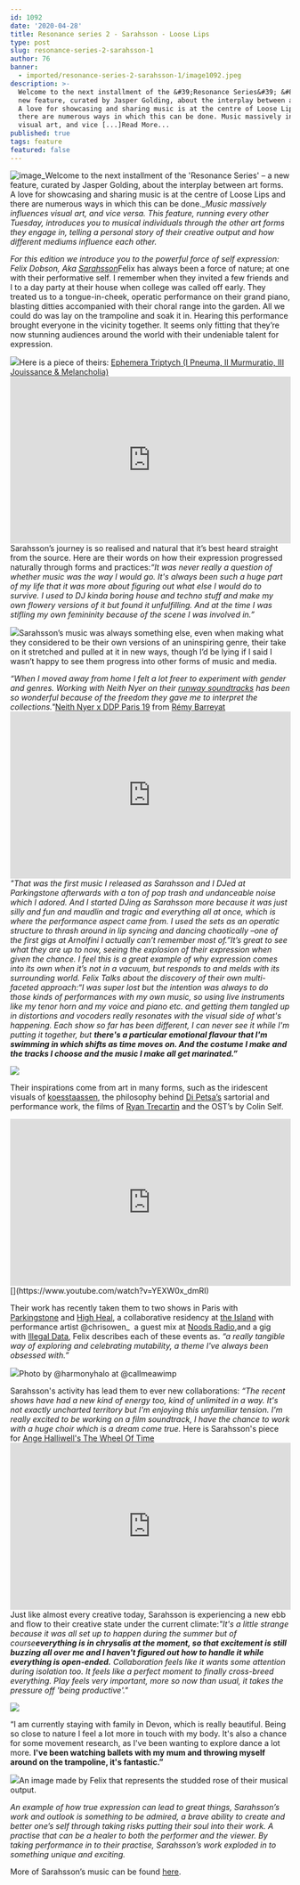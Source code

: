 ```yaml
---
id: 1092
date: '2020-04-28'
title: Resonance series 2 - Sarahsson - Loose Lips
type: post
slug: resonance-series-2-sarahsson-1
author: 76
banner:
  - imported/resonance-series-2-sarahsson-1/image1092.jpeg
description: >-
  Welcome to the next installment of the &#39;Resonance Series&#39; &#8211; a
  new feature, curated by Jasper Golding, about the interplay between art forms.
  A love for showcasing and sharing music is at the centre of Loose Lips and
  there are numerous ways in which this can be done. Music massively influences
  visual art, and vice [...]Read More...
published: true
tags: feature
featured: false
---
```

![image](../imported/resonance-series-2-sarahsson-1/image1092.jpeg)_Welcome to the next installment of the 'Resonance Series' – a new feature, curated by Jasper Golding, about the interplay between art forms. A love for showcasing and sharing music is at the centre of Loose Lips and there are numerous ways in which this can be done.__Music massively influences visual art, and vice versa. This feature, running every other Tuesday, introduces you to musical individuals through the other art forms they engage in, telling a personal story of their creative output and how different mediums influence each other._

_For this edition we introduce you to the powerful force of self expression: Felix Dobson, Aka [](https://soundcloud.com/sarahsson)_ [_Sarahsson_](https://soundcloud.com/sarahsson)Felix has always been a force of nature; at one with their performative self. I remember when they invited a few friends and I to a day party at their house when college was called off early. They treated us to a tongue-in-cheek, operatic performance on their grand piano, blasting ditties accompanied with their choral range into the garden. All we could do was lay on the trampoline and soak it in. Hearing this performance brought everyone in the vicinity together. It seems only fitting that they’re now stunning audiences around the world with their undeniable talent for expression. 

![](https://lh5.googleusercontent.com/GgAXv2JDCPA1-ltibze6zurb94WJteqEttT7ALHA6LBKfMECiKwcGX5Z_sXXcfJVpMPkLYL7MUent55zQ6KouOU6kevFoPKEcCF3KTs0vnkGgqcLtdLULLAswzWCIzMIZhsfiW3K)Here is a piece of theirs: [Ephemera Triptych (I Pneuma, II Murmuratio, III Jouissance & Melancholia)](https://highheal.bandcamp.com/track/sarahsson-ephemera-tryptich?fbclid=IwAR2mxXoBL4vlw9pk5-RVj-FTj-0gepv8n9t-Mu4sISA0VbSaxWlLtfGYPTk) <iframe width='100%' height='300' scrolling='no' frameborder='no' allow='autoplay' src='https://bandcamp.com/EmbeddedPlayer/album=3906001944/size=large/bgcol=333333/linkcol=0f91ff/tracklist=false/artwork=small/track=995666665/transparent=true/'></iframe>Sarahsson’s journey is so realised and natural that it’s best heard straight from the source. Here are their words on how their expression progressed naturally through forms and practices:_“It was never really a question of whether music was the way I would go. It's always been such a huge part of my life that it was more about figuring out what else I would do to survive. I used to DJ kinda boring house and techno stuff and make my own flowery versions of it but found it unfulfilling. And at the time I was stifling my own femininity because of the scene I was involved in.”_

![](https://lh4.googleusercontent.com/H2-qFQ18NLhb5Of6cSZ_s6iK6PPVi0Pij4We0jWSNlRCwmY_CfZAPSXk4rR3evvKLEzw8_4S4LPYG4TonpiPRkcxaANbzjwDc_XgpPYmMLnyDQukK5BM5gSpaY9vcUhBDvLX-DcX)Sarahsson’s music was always something else, even when making what they considered to be their own versions of an uninspiring genre, their take on it stretched and pulled at it in new ways, though I’d be lying if I said I wasn’t happy to see them progress into other forms of music and media.  
  
_“When I moved away from home I felt a lot freer to experiment with gender and genres. Working with Neith Nyer on their [](https://remybarreyat.com/neith-nyer-x-ddp-19-20/?fbclid=IwAR10jtAcftePcGiRwARVrwdeZKWwph6mQ3ru-k7f41m-kM509aFm2tMy1jY)[runway soundtracks](https://remybarreyat.com/neith-nyer-x-ddp-19-20/?fbclid=IwAR10jtAcftePcGiRwARVrwdeZKWwph6mQ3ru-k7f41m-kM509aFm2tMy1jY) has been so wonderful because of the freedom they gave me to interpret the collections."_[Neith Nyer x DDP Paris 19](https://vimeo.com/320953840) from [Rémy Barreyat](https://vimeo.com/remybarreyat)<iframe width='100%' height='300' scrolling='no' frameborder='no' allow='autoplay' src='https://player.vimeo.com/video/320953840?color=f5f7fa&title=0&byline=0&portrait=0'></iframe>_"That was the first music I released as Sarahsson and I DJed at Parkingstone afterwards with a ton of pop trash and undanceable noise which I adored. And I started DJing as Sarahsson more because it was just silly and fun and maudlin and tragic and everything all at once, which is where the performance aspect came from. I used the sets as an operatic structure to thrash around in lip syncing and dancing chaotically –one of the first gigs at Arnolfini I actually can’t remember most of.”_It’s great to see what they are up to now, seeing the explosion of their expression when given the chance. I feel this is a great example of why expression comes into its own when it’s not in a vacuum, but responds to and melds with its surrounding world. Felix Talks about the discovery of their own multi-faceted approach:_“I was super lost but the intention was always to do those kinds of performances with my own music, so using live instruments like my tenor horn and my voice and piano etc. and getting them tangled up in distortions and vocoders really resonates with the visual side of what's happening. Each show so far has been different, I can never see it while I'm putting it together, but_ _**there's a particular emotional flavour that I'm swimming in which shifts as time moves on. And the costume I make and the tracks I choose and the music I make all get marinated.”**_

![](https://lh3.googleusercontent.com/QIjk_PPgMRcLLQ0hQjuXcJLmT1sEKpdpZwrV_UUPW4wN98eNOAtUvMihK5Omow4URinUbS2IokatvlK1tgHrAsmssv6SclMWCvQfJ7pode-h8lBkHN6bdH5iYNf2tBcejMYdcN6s)

Their inspirations come from art in many forms, such as the iridescent visuals of [](https://www.pattymorgan.net/koesstaassen)[koesstaassen](https://www.pattymorgan.net/koesstaassen), the philosophy behind [](https://londonfashionweek.co.uk/designers_profile.aspx?DesignerID=5663#RL?rl_playlist=playlist_digital&rl_id=0)[Di Petsa’s](https://londonfashionweek.co.uk/designers_profile.aspx?DesignerID=5663#RL?rl_playlist=playlist_digital&rl_id=0) sartorial and performance work, the films of [](https://vimeo.com/trecartin)[Ryan Trecartin](https://vimeo.com/trecartin) and the OST’s by Colin Self. 

<iframe width='100%' height='300' scrolling='no' frameborder='no' allow='autoplay' src='https://www.youtube.com/embed/YEXW0x_dmRI'></iframe>[](https://www.youtube.com/watch?v=YEXW0x_dmRI)

Their work has recently taken them to two shows in Paris with [Parkingstone](https://parkingstone93.bandcamp.com/album/dandelion1) and [](https://highheal.bandcamp.com/)[High Heal](https://highheal.bandcamp.com/), a collaborative residency at [](https://theislandbristol.com/)[the Island](https://theislandbristol.com/) with performance artist @chrisowen\_  a guest mix at [](https://noodsradio.com/)[Noods Radio](https://noodsradio.com/),and a gig with [](https://illegaldata.bandcamp.com/releases)[Illegal Data](https://illegaldata.bandcamp.com/releases), Felix describes each of these events as. _“a really tangible way of exploring and celebrating mutability, a theme I've always been obsessed with.”_

![](https://lh3.googleusercontent.com/AnJEoKdxU9Z02wdrc-P5iDxolWAqygCFLIPGZvB2xwd8tW0189j1pEoim6iw5cL0NCJJ_s49hRcZy12gY3iOy9Qo5Ywj048OZjYenCXPiX9YteTR-HkosqPE6tB1R8VTZNiYM5xC)Photo by @harmonyhalo at @callmeawimp

Sarahsson's activity has lead them to ever new collaborations: _“The recent shows have had a new kind of energy too, kind of unlimited in a way. It's not exactly uncharted territory but I'm enjoying this unfamiliar tension. I'm really excited to be working on a film soundtrack, I have the chance to work with a huge choir which is a dream come true._ Here is Sarahsson's piece for [Ange Halliwell's The Wheel Of Time](http://highheal.bandcamp.com/album/ange-halliwell-the-wheel-of-time)<iframe width='100%' height='300' scrolling='no' frameborder='no' allow='autoplay' src='https://bandcamp.com/EmbeddedPlayer/album=1531083434/size=large/bgcol=333333/linkcol=0f91ff/tracklist=false/artwork=small/track=2313211966/transparent=true/'></iframe>Just like almost every creative today, Sarahsson is experiencing a new ebb and flow to their creative state under the current climate:_"It's a little strange because it was all set up to happen during the summer but of course_**_everything is in chrysalis at the moment, so that excitement is still buzzing all over me and I haven't figured out how to handle it while everything is open-ended._** _Collaboration feels like it wants some attention during isolation too. It feels like a perfect moment to finally cross-breed everything. Play feels very important, more so now than usual, it takes the pressure off 'being productive'."_

![](https://lh5.googleusercontent.com/yuJeFSEJ6efVoxa4sdt06OWgpfxrj6ns0sL5I9rwlfdNhomvX1xKWM2F8TQdMXDi11sLKBuHVfEaUrvAy7GHMKwlA2Ndx2szZ_6oFHRVFRjPXLpU5iNwfx-j_--R8rJfz2KwxKo8)

“I am currently staying with family in Devon, which is really beautiful. Being so close to nature I feel a lot more in touch with my body. It's also a chance for some movement research, as I've been wanting to explore dance a lot more. **I've been watching ballets with my mum and throwing myself around on the trampoline, it's fantastic.”**

![](https://lh5.googleusercontent.com/0naDzIvl7hzFfY0NzbB33RbG8CVNcWRMGZc8VTnhsQ4RhFdN0tPqhXKpZ7IMZ7lnvgrVxQsCBnP5uLt7i7qgoY_QVAd5XyFmI1JqPnY5XLSbib85B2Nv5Bg0zsSQoVUkkREfdDGD)An image made by Felix that represents the studded rose of their musical output.

_An example of how true expression can lead to great things, Sarahsson’s work and outlook is something to be admired, a brave ability to create and better one’s self through taking risks putting their soul into their work. A practise that can be a healer to both the performer and the viewer. By taking performance in to their practise, Sarahsson’s work exploded in to something unique and exciting._

More of Sarahsson’s music can be found [here](https://soundcloud.com/sarahsson ).
